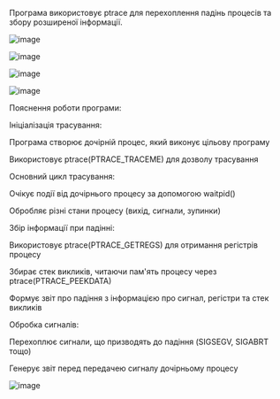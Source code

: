Програма використовує ptrace для перехоплення падінь процесів та збору розширеної інформації.

![image](https://github.com/user-attachments/assets/538ff6d6-34c6-4fc9-a793-dac42f52b025)

![image](https://github.com/user-attachments/assets/ad387f9f-d483-4301-becb-49439d341b7e)

![image](https://github.com/user-attachments/assets/640bfcc7-75ca-4564-bbc4-525d7cb8f86a)

![image](https://github.com/user-attachments/assets/66787125-cd12-4314-a108-77b8febe7417)

Пояснення роботи програми:

Ініціалізація трасування:

Програма створює дочірній процес, який виконує цільову програму

Використовує ptrace(PTRACE_TRACEME) для дозволу трасування

Основний цикл трасування:

Очікує події від дочірнього процесу за допомогою waitpid()

Обробляє різні стани процесу (вихід, сигнали, зупинки)

Збір інформації при падінні:

Використовує ptrace(PTRACE_GETREGS) для отримання регістрів процесу

Збирає стек викликів, читаючи пам'ять процесу через ptrace(PTRACE_PEEKDATA)

Формує звіт про падіння з інформацією про сигнал, регістри та стек викликів

Обробка сигналів:

Перехоплює сигнали, що призводять до падіння (SIGSEGV, SIGABRT тощо)

Генерує звіт перед передачею сигналу дочірньому процесу

![image](https://github.com/user-attachments/assets/cb68016c-7e54-4257-ac9b-fb961e462938)


